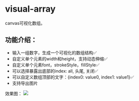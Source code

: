 # visual-array
canvas可视化数组。

## 功能介绍：
- 输入一组数字，生成一个可视化的数组结构✅
- 自定义单个元素的width和height，支持动态伸缩✅
- 自定义单个元素font，strokeStyle，fillStyle✅
- 可以选择暴露出底部的index: all, 头尾, 关闭✅
- 可以自定义数组顶部的文字：{index0: value0, index1: value1}✅
- 支持导出图片


效果图：
<img src="https://i.imgur.com/SlqTNPE.png" >
